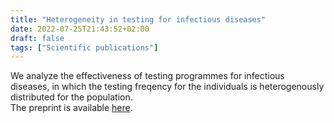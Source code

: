 ```yaml
---
title: "Heterogeneity in testing for infectious diseases"
date: 2022-07-25T21:43:52+02:00
draft: false
tags: ["Scientific publications"]
---
```


We analyze the effectiveness of testing programmes for infectious diseases, in which the testing freqency for the individuals is heterogenously distributed for the population.  
The preprint is available
[here](https://www.medrxiv.org/content/10.1101/2022.01.11.22269086v1).

